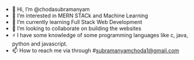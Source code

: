 - 👋 Hi, I’m @chodasubramanyam
- 👀 I’m interested in MERN STACk and Machine Learning
- 🌱 I’m currently learning Full Stack Web Development
- 💞️ I’m looking to collaborate on building the websites
- ⚡ I have some knowledge of some programming languages ​​like c, java, python and javascript.
- 📫 How to reach me via through #subramanyamchoda1@gmail.com


<!---
subramanyamchoda/subramanyamchoda is a ✨ special ✨ repository because its `README.md` (this file) appears on your GitHub profile.
You can click the Preview link to take a look at your changes.
--->
